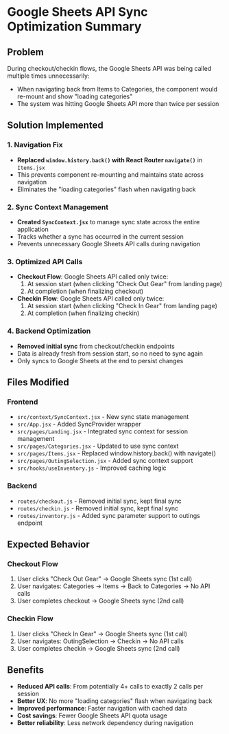 # Google Sheets API Sync Optimization Summary

## Problem
During checkout/checkin flows, the Google Sheets API was being called multiple times unnecessarily:
- When navigating back from Items to Categories, the component would re-mount and show "loading categories"
- The system was hitting Google Sheets API more than twice per session

## Solution Implemented

### 1. Navigation Fix
- **Replaced `window.history.back()` with React Router `navigate()`** in `Items.jsx`
- This prevents component re-mounting and maintains state across navigation
- Eliminates the "loading categories" flash when navigating back

### 2. Sync Context Management
- **Created `SyncContext.jsx`** to manage sync state across the entire application
- Tracks whether a sync has occurred in the current session
- Prevents unnecessary Google Sheets API calls during navigation

### 3. Optimized API Calls
- **Checkout Flow**: Google Sheets API called only twice:
  1. At session start (when clicking "Check Out Gear" from landing page)
  2. At completion (when finalizing checkout)
- **Checkin Flow**: Google Sheets API called only twice:
  1. At session start (when clicking "Check In Gear" from landing page)  
  2. At completion (when finalizing checkin)

### 4. Backend Optimization
- **Removed initial sync** from checkout/checkin endpoints
- Data is already fresh from session start, so no need to sync again
- Only syncs to Google Sheets at the end to persist changes

## Files Modified

### Frontend
- `src/context/SyncContext.jsx` - New sync state management
- `src/App.jsx` - Added SyncProvider wrapper
- `src/pages/Landing.jsx` - Integrated sync context for session management
- `src/pages/Categories.jsx` - Updated to use sync context
- `src/pages/Items.jsx` - Replaced window.history.back() with navigate()
- `src/pages/OutingSelection.jsx` - Added sync context support
- `src/hooks/useInventory.js` - Improved caching logic

### Backend
- `routes/checkout.js` - Removed initial sync, kept final sync
- `routes/checkin.js` - Removed initial sync, kept final sync  
- `routes/inventory.js` - Added sync parameter support to outings endpoint

## Expected Behavior

### Checkout Flow
1. User clicks "Check Out Gear" → Google Sheets sync (1st call)
2. User navigates: Categories → Items → Back to Categories → No API calls
3. User completes checkout → Google Sheets sync (2nd call)

### Checkin Flow  
1. User clicks "Check In Gear" → Google Sheets sync (1st call)
2. User navigates: OutingSelection → Checkin → No API calls
3. User completes checkin → Google Sheets sync (2nd call)

## Benefits
- **Reduced API calls**: From potentially 4+ calls to exactly 2 calls per session
- **Better UX**: No more "loading categories" flash when navigating back
- **Improved performance**: Faster navigation with cached data
- **Cost savings**: Fewer Google Sheets API quota usage
- **Better reliability**: Less network dependency during navigation
